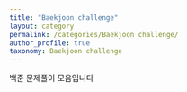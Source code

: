 ```yaml
---
title: "Baekjoon challenge"
layout: category
permalink: /categories/Baekjoon challenge/
author_profile: true
taxonomy: Baekjoon challenge
---
```




백준 문제풀이 모음입니다

